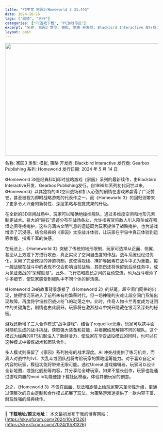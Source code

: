 ```yaml
---
title: "PC中文 家园3/Homeworld 3 31.44G"
date: 2024-10-26
tags: ["剧情", "合作"]
categories: ["PC游戏下载", "PC游戏专区"]
excerpt: "名称: 家园3 类型: 模拟, 策略 开发商: Blackbird Interactive 发行商: Gearbox Publishing 系列: Homeworld 发行日期: 2024 年 5 月 14 日 《Homeworld 3》是经典科幻即时战略游戏《家园》系列的最新续作，由Blackbi&hellip;"
layout: post
---
```


<img class="aligncenter size-full wp-image-81327" src="https://sky.sfcrom.com/wp-content/uploads/2024/10/2024102608225117.webp" alt="" width="660" height="370" />

名称: 家园3
类型: 模拟, 策略
开发商: Blackbird Interactive
发行商: Gearbox Publishing
系列: Homeworld
发行日期: 2024 年 5 月 14 日

《Homeworld 3》是经典科幻即时战略游戏《家园》系列的最新续作，由Blackbird Interactive开发、Gearbox Publishing发行。自1999年系列初代问世以来，《Homeworld》以其独特的3D空间战场和扣人心弦的剧情在游戏界赢得了广泛赞誉，甚至被视为即时战略游戏的代表作之一。而《Homeworld 3》的回归则带来了更多令人兴奋的新特性、深层策略与视觉效果的升级。

在全新的3D空间战场中，玩家可以精确地操控舰队，通过多维度空间和地形元素制定战术。巨大的“巨石”遗迹分布在战场各处，允许指挥官将敌人引入陷阱或在残垣之间寻找掩护。这些充满古文明气息的遗迹既为玩家提供了战略掩护，也为游戏增添了沉浸感，结合经典的《家园》太空战斗体验，让玩家在宇宙中真正体验到运筹帷幄、指挥千军的快感。

在玩法上，《Homeworld 3》突破了传统的地形限制，玩家可选择从正面、侧翼，甚至从上方或下方进行攻击，真正实现了空间自由度的作战。战斗系统也经过优化，采用了完全模拟的弹道机制，这使得视线、掩护等因素在战斗中尤为重要。每一艘战舰在战斗中的表现不仅会影响当前战局，其损伤还将保留到后续任务中，成为见证激战的“荣耀勋章”。此外，飞行员和舰长之间的互动交流，也为战斗增添了许多细节，使玩家感受到舰队中不同个体的鲜活感。

《Homeworld 3》的故事背景承接了《Homeworld 2》的结尾。超空间门网络的出现，使得银河系进入了前所未有的繁荣时代，但一场神秘的灾难让超空间门系统出现故障，再度将宇宙拉回战火纷飞的动荡之中。此时，传奇人物卡兰再度成为谜团中的关键角色，剧情也由此展开。玩家将在激烈战斗中揭开隐藏在银河系深处的秘密。

游戏还新增了三人合作模式“战争游戏”，结合了roguelike元素，玩家可以携手面对随机生成的战斗挑战，获取强大装备和技能，并根据结局解锁不同的舰队。这个模式为经典的RTS机制注入了新鲜活力，使玩家在享受战役模式的同时，也可以在这种模式中锻炼战术和团队合作。

多人模式则保留了《家园》系列独有的战术深度。AI 冲突战提供了练习机会，而真人对战中的1v1、大乱斗或团队战将考验玩家的策略运筹能力。对于喜欢自定义内容的玩家，模组功能将带来无限可能。通过Unreal 游戏编辑器，玩家可以设计全新地图，或强化舰船等内容，并分享给全球玩家。如果不擅长创作，玩家也能通过游戏内置的mod.io功能便捷下载社区模组，体验其他玩家的创意。

总之，《Homeworld 3》不仅在画面、玩法和剧情上给玩家带来革命性升级，更通过深层次的自由定制和合作模式拓展了玩法，为策略游戏迷提供了一款内容丰富、耐玩性强的经典续作。

---
📖 **下载地址/原文地址：** 本文最初发布于我的博客网站：[https://sky.sfcrom.com/2024/10/81326](https://sky.sfcrom.com/2024/10/81326)
